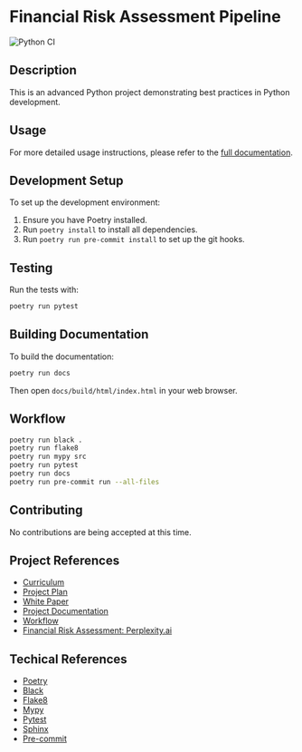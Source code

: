 # Financial Risk Assessment Pipeline

![Python CI](https://github.com/mpazaryna/advanced-python-project/actions/workflows/.ci.yml/badge.svg?branch=main)

## Description

This is an advanced Python project demonstrating best practices in Python development.

## Usage

For more detailed usage instructions, please refer to the [full documentation](docs/build/html/index.html).

## Development Setup

To set up the development environment:

1. Ensure you have Poetry installed.
1. Run `poetry install` to install all dependencies.
1. Run `poetry run pre-commit install` to set up the git hooks.

## Testing

Run the tests with:

```bash
poetry run pytest
```

## Building Documentation

To build the documentation:

```bash
poetry run docs
```

Then open `docs/build/html/index.html` in your web browser.

## Workflow

```bash
poetry run black .
poetry run flake8
poetry run mypy src
poetry run pytest
poetry run docs
poetry run pre-commit run --all-files
```

## Contributing

No contributions are being accepted at this time.

## Project References

- [Curriculum](./docs/curriculum.md)
- [Project Plan](./docs/project_plan.md)
- [White Paper](./docs/white_paper.md)
- [Project Documentation](./docs/build/html/index.html)
- [Workflow](./docs/workflow.md)
- [Financial Risk Assessment: Perplexity.ai](https://www.perplexity.ai/search/what-is-financial-risk-assessm-D7YD5H32TIOXZthVY9zNjQ)

## Techical References

- [Poetry](https://python-poetry.org/)
- [Black](https://black.readthedocs.io/en/stable/)
- [Flake8](https://flake8.pycqa.org/en/latest/)
- [Mypy](https://mypy.readthedocs.io/en/stable/)
- [Pytest](https://docs.pytest.org/en/stable/)
- [Sphinx](https://www.sphinx-doc.org/en/master/)
- [Pre-commit](https://pre-commit.com/)
